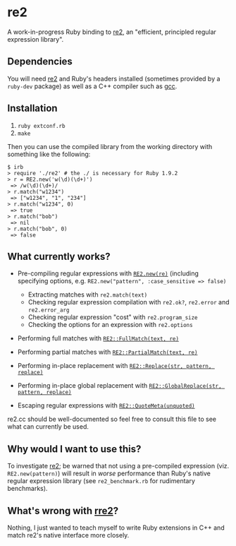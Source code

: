 re2
===

A work-in-progress Ruby binding to [re2][], an "efficient, principled regular expression library".

Dependencies
------------

You will need [re2][] and Ruby's headers installed (sometimes provided by a `ruby-dev` package) as well as a C++ compiler such as [gcc][].

Installation
------------

1. `ruby extconf.rb`
2. `make`

Then you can use the compiled library from the working directory with something like the following:

    $ irb
    > require './re2' # the ./ is necessary for Ruby 1.9.2
    > r = RE2.new('w(\d)(\d+)')
     => /w(\d)(\d+)/
    > r.match("w1234")
     => ["w1234", "1", "234"]
    > r.match("w1234", 0)
     => true
    > r.match("bob")
     => nil
    > r.match("bob", 0)
     => false

What currently works?
---------------------

* Pre-compiling regular expressions with [`RE2.new(re)`](http://code.google.com/p/re2/source/browse/re2/re2.h#96) (including specifying options, e.g. `RE2.new("pattern", :case_sensitive => false)`

  * Extracting matches with `re2.match(text)`
  * Checking regular expression compilation with `re2.ok?`, `re2.error` and `re2.error_arg`
  * Checking regular expression "cost" with `re2.program_size`
  * Checking the options for an expression with `re2.options`

* Performing full matches with [`RE2::FullMatch(text, re)`](http://code.google.com/p/re2/source/browse/re2/re2.h#30)

* Performing partial matches with [`RE2::PartialMatch(text, re)`](http://code.google.com/p/re2/source/browse/re2/re2.h#82)

* Performing in-place replacement with [`RE2::Replace(str, pattern, replace)`](http://code.google.com/p/re2/source/browse/re2/re2.h#335)

* Performing in-place global replacement with [`RE2::GlobalReplace(str, pattern, replace)`](http://code.google.com/p/re2/source/browse/re2/re2.h#352)

* Escaping regular expressions with [`RE2::QuoteMeta(unquoted)`](http://code.google.com/p/re2/source/browse/re2/re2.h#377)

re2.cc should be well-documented so feel free to consult this file to see what can currently be used.

Why would I want to use this?
----------------------------

To investigate [re2][]; be warned that not using a pre-compiled expression (viz. `RE2.new(pattern)`) will result in *worse* performance than Ruby's native regular expression library (see `re2_benchmark.rb` for rudimentary benchmarks).

What's wrong with [rre2][]?
---------------------------

Nothing, I just wanted to teach myself to write Ruby extensions in C++ and match re2's native interface more closely.

  [gcc]: http://gcc.gnu.org/
  [re2]: http://code.google.com/p/re2/
  [rre2]: http://github.com/axic/rre2
